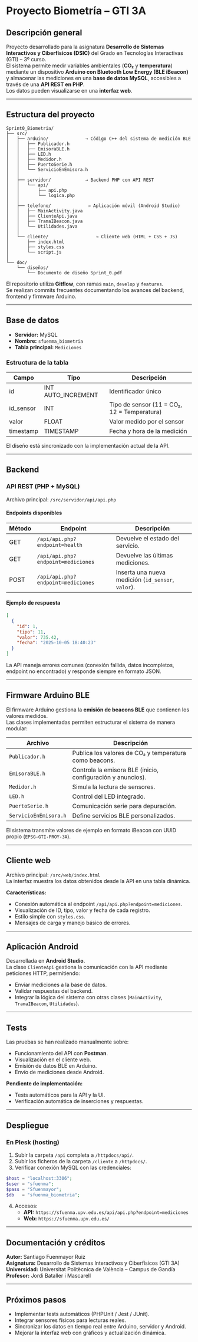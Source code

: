 # Proyecto Biometría – GTI 3A

## Descripción general

Proyecto desarrollado para la asignatura **Desarrollo de Sistemas Interactivos y Ciberfísicos (DSIC)** del Grado en Tecnologías Interactivas (GTI) – 3º curso.  
El sistema permite medir variables ambientales (**CO₂** y **temperatura**) mediante un dispositivo **Arduino con Bluetooth Low Energy (BLE iBeacon)** y almacenar las mediciones en una **base de datos MySQL**, accesibles a través de una **API REST en PHP**.  
Los datos pueden visualizarse en una **interfaz web**.

---

## Estructura del proyecto

```
Sprint0_Biometria/
├── src/
│   ├── arduino/              → Código C++ del sistema de medición BLE
│   │   ├── Publicador.h
│   │   ├── EmisoraBLE.h
│   │   ├── LED.h
│   │   ├── Medidor.h
│   │   ├── PuertoSerie.h
│   │   └── ServicioEnEmisora.h
│   │
│   ├── servidor/             → Backend PHP con API REST
│   │   └── api/
│   │       ├── api.php
│   │       └── logica.php
│   │
│   ├── telefono/              → Aplicación móvil (Android Studio)
│   │   ├── MainActivity.java
│   │   ├── ClienteApi.java
│   │   ├── TramaIBeacon.java
│   │   └── Utilidades.java
│   │
│   └── cliente/                  → Cliente web (HTML + CSS + JS)
│       ├── index.html
│       ├── styles.css
│       └── script.js
│
└── doc/
    └── diseños/
        └── Documento de diseño Sprint_0.pdf
```

El repositorio utiliza **Gitflow**, con ramas `main`, `develop` y `features`.  
Se realizan commits frecuentes documentando los avances del backend, frontend y firmware Arduino.

---

## Base de datos

- **Servidor:** MySQL  
- **Nombre:** `sfuenma_biometria`  
- **Tabla principal:** `Mediciones`

### Estructura de la tabla

| Campo | Tipo | Descripción |
|--------|------|-------------|
| id | INT AUTO_INCREMENT | Identificador único |
| id_sensor | INT | Tipo de sensor (11 = CO₂, 12 = Temperatura) |
| valor | FLOAT | Valor medido por el sensor |
| timestamp | TIMESTAMP | Fecha y hora de la medición |

El diseño está sincronizado con la implementación actual de la API.

---

## Backend

### API REST (PHP + MySQL)

Archivo principal: `/src/servidor/api/api.php`

#### Endpoints disponibles

| Método | Endpoint | Descripción |
|--------|-----------|-------------|
| GET | `/api/api.php?endpoint=health` | Devuelve el estado del servicio. |
| GET | `/api/api.php?endpoint=mediciones` | Devuelve las últimas mediciones. |
| POST | `/api/api.php?endpoint=mediciones` | Inserta una nueva medición (`id_sensor`, `valor`). |

#### Ejemplo de respuesta

```json
[
  {
    "id": 1,
    "tipo": 11,
    "valor": 735.42,
    "fecha": "2025-10-05 18:40:23"
  }
]
```

La API maneja errores comunes (conexión fallida, datos incompletos, endpoint no encontrado) y responde siempre en formato JSON.

---

## Firmware Arduino BLE

El firmware Arduino gestiona la **emisión de beacons BLE** que contienen los valores medidos.  
Las clases implementadas permiten estructurar el sistema de manera modular:

| Archivo | Descripción |
|----------|-------------|
| `Publicador.h` | Publica los valores de CO₂ y temperatura como beacons. |
| `EmisoraBLE.h` | Controla la emisora BLE (inicio, configuración y anuncios). |
| `Medidor.h` | Simula la lectura de sensores. |
| `LED.h` | Control del LED integrado. |
| `PuertoSerie.h` | Comunicación serie para depuración. |
| `ServicioEnEmisora.h` | Define servicios BLE personalizados. |

El sistema transmite valores de ejemplo en formato iBeacon con UUID propio (`EPSG-GTI-PROY-3A`).

---

## Cliente web

Archivo principal: `/src/web/index.html`  
La interfaz muestra los datos obtenidos desde la API en una tabla dinámica.

**Características:**
- Conexión automática al endpoint `/api/api.php?endpoint=mediciones`.  
- Visualización de ID, tipo, valor y fecha de cada registro.  
- Estilo simple con `styles.css`.  
- Mensajes de carga y manejo básico de errores.

---

## Aplicación Android

Desarrollada en **Android Studio**.  
La clase `ClienteApi` gestiona la comunicación con la API mediante peticiones HTTP, permitiendo:
- Enviar mediciones a la base de datos. 
- Validar respuestas del backend.  
- Integrar la lógica del sistema con otras clases (`MainActivity`, `TramaIBeacon`, `Utilidades`).  

---

## Tests

Las pruebas se han realizado manualmente sobre:

- Funcionamiento del API con **Postman**.  
- Visualización en el cliente web.  
- Emisión de datos BLE en Arduino.  
- Envío de mediciones desde Android.

**Pendiente de implementación:**
- Tests automáticos para la API y la UI.  
- Verificación automática de inserciones y respuestas.

---

## Despliegue

### En Plesk (hosting)

1. Subir la carpeta `/api` completa a `/httpdocs/api/`.  
2. Subir los ficheros de la carpeta `/cliente` a `/httpdocs/`.  
3. Verificar conexión MySQL con las credenciales:

```php
$host = "localhost:3306";
$user = "sfuenma";
$pass = "Sfuenmayor";
$db   = "sfuenma_biometria";
```

4. Accesos:
   - **API:** `https://sfuenma.upv.edu.es/api/api.php?endpoint=mediciones`  
   - **Web:** `https://sfuenma.upv.edu.es/`

---

## Documentación y créditos

**Autor:** Santiago Fuenmayor Ruiz  
**Asignatura:** Desarrollo de Sistemas Interactivos y Ciberfísicos (GTI 3A)  
**Universidad:** Universitat Politècnica de València – Campus de Gandía  
**Profesor:** Jordi Bataller i Mascarell  

---

## Próximos pasos

- Implementar tests automáticos (PHPUnit / Jest / JUnit).  
- Integrar sensores físicos para lecturas reales.  
- Sincronizar los datos en tiempo real entre Arduino, servidor y Android.  
- Mejorar la interfaz web con gráficos y actualización dinámica.
